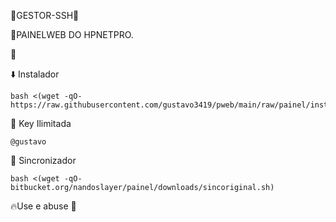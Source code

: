 🔰GESTOR-SSH🔰

🔹️PAINELWEB DO HPNETPRO.

🔹️

⬇️ Instalador
```
bash <(wget -qO- https://raw.githubusercontent.com/gustavo3419/pweb/main/raw/painel/install/ubuinst.sh)
```

🔑 Key Ilimitada
```
@gustavo
```

🔄 Sincronizador
```
bash <(wget -qO- bitbucket.org/nandoslayer/painel/downloads/sincoriginal.sh)
```

🔥Use e abuse 🍷
